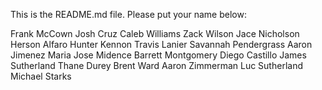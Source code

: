 This is the README.md file. Please put your name below:

Frank McCown
Josh Cruz
Caleb Williams
Zack Wilson
Jace Nicholson
Herson Alfaro
Hunter Kennon
Travis Lanier
Savannah Pendergrass
Aaron Jimenez
Maria Jose Midence
Barrett Montgomery
Diego Castillo
James Sutherland
Thane Durey
Brent Ward
Aaron Zimmerman
Luc Sutherland
Michael Starks
